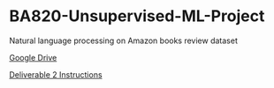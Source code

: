 # BA820-Unsupervised-ML-Project
Natural language processing on Amazon books review dataset

[Google Drive](https://drive.google.com/drive/folders/18HgTobn2GI_J1jw2Fj9EWNO7G5aXh5DM?usp=drive_link)

[Deliverable 2 Instructions](https://docs.google.com/document/d/1nBA2lQ4ltn7mLmPkCFUH0Vh6uTUh9krj9tG44ujwfyg/edit?usp=drive_link)


